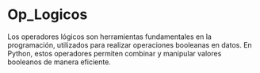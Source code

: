# Op_Logicos
Los operadores lógicos son herramientas fundamentales en la programación, utilizados para realizar operaciones booleanas en datos. En Python, estos operadores permiten combinar y manipular valores booleanos de manera eficiente.
